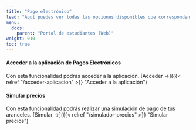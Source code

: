 ```yaml
---
title: "Pago electrónico"
lead: "Aquí puedes ver todas las opciones disponibles que corresponden a pagos."
menu:
  docs:
    parent: "Portal de estudiantes (Web)"
weight: 010
toc: true
---
```


#### Acceder a la aplicación de Pagos Electrónicos

Con esta funcionalidad podrás acceder a la aplicación. [Acceder →]({{< relref "/acceder-aplicacion" >}} "Acceder a la aplicación")

#### Simular precios

Con esta funcionalidad podrás realizar una simulación de pago de tus aranceles. [Simular →]({{< relref "/simulador-precios" >}} "Simular precios")
